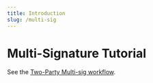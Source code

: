 ```yaml
---
title: Introduction
slug: /multi-sig
---
```


# Multi-Signature Tutorial

See the [Two-Party Multi-sig workflow](/workflow/two-party-multi-sig/).

<!-- TODO The videos and the tutorial need to be updated. Keeping the content in the repository for now and commenting it out so that it doesn't show up in search results.

In this tutorial, you will learn to use [Casper's permissions model](/design/accounts.md#permissions-model) to sign transactions with multiple keys. The code for this tutorial is available in [GitHub](https://github.com/casper-ecosystem/keys-manager). The sample code creates a smart contract and a sample client that invokes the multi-signature feature on a local Casper network.

- [Account Management Concepts](concepts.md)
- [Smart Contract Example](contract.md)
- [Client Example](client.md)
- [Additional Scenarios](additional.md)

## Video Tutorials {#video-tutorials}

If you prefer a video walkthrough of this guide, you can check out the videos below.

**Account management and contract setup**

<iframe width="560" height="315" src="https://www.youtube.com/embed?v=u7Zg6--Adn4&list=PL8oWxbJ-csEogSV-M0IPiofWP5I_dLji6&index=4" frameborder="0" allow="accelerometer; autoplay; clipboard-write; encrypted-media; gyroscope; picture-in-picture" allowfullscreen></iframe>

**Local network testing with a JavaScript client**

<iframe width="560" height="315" src="https://www.youtube.com/embed?v=URCd4bwenLU&list=PL8oWxbJ-csEogSV-M0IPiofWP5I_dLji6&index=5" frameborder="0" allow="accelerometer; autoplay; clipboard-write; encrypted-media; gyroscope; picture-in-picture" allowfullscreen></iframe>
-->